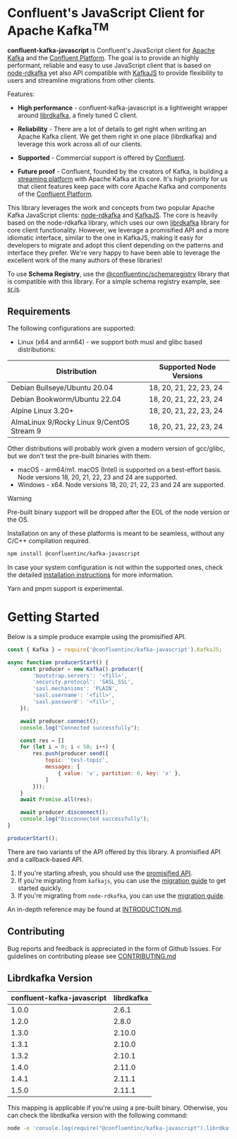Confluent's JavaScript Client for Apache Kafka<sup>TM</sup>
=====================================================

**confluent-kafka-javascript** is Confluent's JavaScript client for [Apache Kafka](http://kafka.apache.org/) and the
[Confluent Platform](https://www.confluent.io/product/compare/). The goal is to provide an highly performant, reliable and easy to use JavaScript client that is based on [node-rdkafka](https://github.com/Blizzard/node-rdkafka) yet also API compatible with [KafkaJS](https://github.com/tulios/kafkajs) to provide flexibility to users and streamline migrations from other clients.

Features:

- **High performance** - confluent-kafka-javascript is a lightweight wrapper around
[librdkafka](https://github.com/confluentinc/librdkafka), a finely tuned C
client.

- **Reliability** - There are a lot of details to get right when writing an Apache Kafka
client. We get them right in one place (librdkafka) and leverage this work
across all of our clients.

- **Supported** - Commercial support is offered by [Confluent](https://confluent.io/).

- **Future proof** - Confluent, founded by the
creators of Kafka, is building a [streaming platform](https://www.confluent.io/product/)
with Apache Kafka at its core. It's high priority for us that client features keep
pace with core Apache Kafka and components of the [Confluent Platform](https://www.confluent.io/product/).

This library leverages the work and concepts from two popular Apache Kafka JavaScript clients: [node-rdkafka](https://github.com/Blizzard/node-rdkafka) and [KafkaJS](https://github.com/tulios/kafkajs). The core is heavily based on the node-rdkafka library, which uses our own [librdkafka](https://github.com/confluentinc/librdkafka) library for core client functionality. However, we leverage a promisified API and a more idiomatic interface, similar to the one in KafkaJS, making it easy for developers to migrate and adopt this client depending on the patterns and interface they prefer. We're very happy to have been able to leverage the excellent work of the many authors of these libraries!

To use **Schema Registry**, use the [@confluentinc/schemaregistry](https://www.npmjs.com/package/@confluentinc/schemaregistry) library that is compatible with this library. For a simple schema registry example, see [sr.js](https://github.com/confluentinc/confluent-kafka-javascript/blob/master/examples/kafkajs/sr.js).

## Requirements

The following configurations are supported:

* Linux (x64 and arm64) - we support both musl and glibc based distributions:

| Distribution                              | Supported Node Versions |
| ----------------------------------------- | ----------------------- |
| Debian Bullseye/Ubuntu 20.04              | 18, 20, 21, 22, 23, 24  |
| Debian Bookworm/Ubuntu 22.04              | 18, 20, 21, 22, 23, 24  |
| Alpine Linux 3.20+                        | 18, 20, 21, 22, 23, 24  |
| AlmaLinux 9/Rocky Linux 9/CentOS Stream 9 | 18, 20, 21, 22, 23, 24  |

Other distributions will probably work given a modern version of gcc/glibc, but we don't test the pre-built binaries with them.

* macOS - arm64/m1. macOS (Intel) is supported on a best-effort basis. Node versions 18, 20, 21, 22, 23 and 24 are supported.
* Windows - x64. Node versions 18, 20, 21, 22, 23 and 24 are supported.

> [!WARNING]
> Pre-built binary support will be dropped after the EOL of the node version or the OS.

Installation on any of these platforms is meant to be seamless, without any C/C++ compilation required.

```bash
npm install @confluentinc/kafka-javascript
```

In case your system configuration is not within the supported ones, check the detailed [installation instructions](./INTRODUCTION.md#Installation-Instructions) for more information.

Yarn and pnpm support is experimental.

# Getting Started

Below is a simple produce example using the promisified API.

```javascript
const { Kafka } = require('@confluentinc/kafka-javascript').KafkaJS;

async function producerStart() {
    const producer = new Kafka().producer({
        'bootstrap.servers': '<fill>',
        'security.protocol': 'SASL_SSL',
        'sasl.mechanisms': 'PLAIN',
        'sasl.username': '<fill>',
        'sasl.password': '<fill>',
    });

    await producer.connect();
    console.log("Connected successfully");

    const res = []
    for (let i = 0; i < 50; i++) {
        res.push(producer.send({
            topic: 'test-topic',
            messages: [
                { value: 'v', partition: 0, key: 'x' },
            ]
        }));
    }
    await Promise.all(res);

    await producer.disconnect();
    console.log("Disconnected successfully");
}

producerStart();
```

There are two variants of the API offered by this library. A promisified API and a callback-based API.

1. If you're starting afresh, you should use the [promisified API](INTRODUCTION.md#promisified-api).
2. If you're migrating from `kafkajs`, you can use the [migration guide](MIGRATION.md#kafkajs) to get started quickly.
3. If you're migrating from `node-rdkafka`, you can use the [migration guide](MIGRATION.md#node-rdkafka).

An in-depth reference may be found at [INTRODUCTION.md](INTRODUCTION.md).

## Contributing

Bug reports and feedback is appreciated in the form of Github Issues.
For guidelines on contributing please see [CONTRIBUTING.md](CONTRIBUTING.md)

## Librdkafka Version

| confluent-kafka-javascript | librdkafka |
| -------------------------- | ---------- |
| 1.0.0                      | 2.6.1      |
| 1.2.0                      | 2.8.0      |
| 1.3.0                      | 2.10.0     |
| 1.3.1                      | 2.10.0     |
| 1.3.2                      | 2.10.1     |
| 1.4.0                      | 2.11.0     |
| 1.4.1                      | 2.11.1     |
| 1.5.0                      | 2.11.1     |

This mapping is applicable if you're using a pre-built binary. Otherwise, you can check the librdkafka version with the following command:

```bash
node -e 'console.log(require("@confluentinc/kafka-javascript").librdkafkaVersion)'
```
